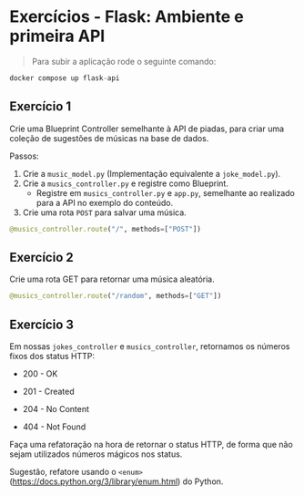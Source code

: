 # Exercícios - Flask: Ambiente e primeira API
> Para subir a aplicação rode o seguinte comando:
```py
docker compose up flask-api
```

## Exercício 1
Crie uma Blueprint Controller semelhante à API de piadas, para criar uma coleção de sugestões de músicas na base de dados.

Passos:

1. Crie a `music_model.py` (Implementação equivalente a `joke_model.py`).
2. Crie a `musics_controller.py` e registre como Blueprint.
    - Registre em `musics_controller.py` e `app.py`, semelhante ao realizado para a API no exemplo do conteúdo.
3. Crie uma rota `POST` para salvar uma música.

```py
@musics_controller.route("/", methods=["POST"])
```


## Exercício 2
Crie uma rota GET para retornar uma música aleatória.


```py
@musics_controller.route("/random", methods=["GET"])
```

## Exercício 3
Em nossas `jokes_controller` e `musics_controller`, retornamos os números fixos dos status HTTP:

- 200 - OK

- 201 - Created
 
- 204 - No Content
 
- 404 - Not Found

Faça uma refatoração na hora de retornar o status HTTP, de forma que não sejam utilizados números mágicos nos status.

Sugestão, refatore usando o `<enum>`(https://docs.python.org/3/library/enum.html) do Python.